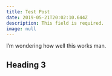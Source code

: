 ```yaml
---
title: Test Post
date: 2019-05-21T20:02:10.644Z
description: This field is required.
image: null
---
```

I’m wondering how well this works man. 

## Heading 3
